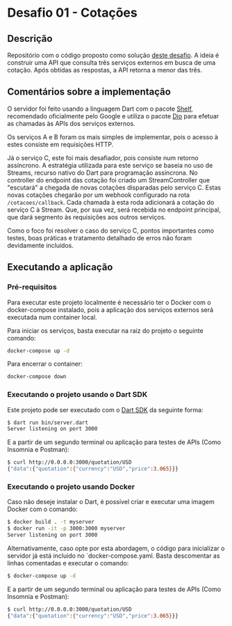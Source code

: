 # Desafio 01 - Cotações

## Descrição

Repositório com o código proposto como solução [deste desafio](https://github.com/zanfranceschi/desafio-01-cotacoes).
A ideia é construir uma API que consulta três serviços externos em busca de uma cotação.
Após obtidas as respostas, a API retorna a menor das três.

## Comentários sobre a implementação

O servidor foi feito usando a linguagem Dart com o pacote [Shelf](https://pub.dev/packages/shelf), recomendado oficialmente pelo Google e utiliza o pacote [Dio](https://pub.dev/packages/shelf) para efetuar as chamadas às APIs dos serviços externos.

Os serviços A e B foram os mais simples de implementar, pois o acesso à estes consiste em requisições HTTP.

Já o serviço C, este foi mais desafiador, pois consiste num retorno assíncrono. A estratégia utilizada para este serviço se baseia no uso de Streams, recurso nativo do Dart para programação assíncrona.
No controller do endpoint das cotação foi criado um StreamController que "escutará" a chegada de novas cotações disparadas pelo serviço C.
Estas novas cotações chegarão por um webhook configurado na rota `/cotacoes/callback`. Cada chamada à esta roda adicionará a cotação do serviço C à Stream. Que, por sua vez, será recebida no endpoint principal, que dará segmento às requisições aos outros serviços.

Como o foco foi resolver o caso do serviço C, pontos importantes como testes, boas práticas e tratamento detalhado de erros não foram devidamente incluídos.

## Executando a aplicação

### Pré-requisitos

Para executar este projeto localmente é necessário ter o Docker com o docker-compose instalado, pois a aplicação dos serviços externos será executada num container local.

Para iniciar os serviços, basta executar na raiz do projeto o seguinte comando:

```bash
docker-compose up -d
```

Para encerrar o container:

```bash
docker-compose down
```

### Executando o projeto usando o Dart SDK

Este projeto pode ser executado com o [Dart SDK](https://dart.dev/get-dart)
da seguinte forma:

```bash
$ dart run bin/server.dart
Server listening on port 3000
```

E a partir de um segundo terminal ou aplicação para testes de APIs (Como Insomnia e Postman):

```bash
$ curl http://0.0.0.0:3000/quotation/USD
{"data":{"quotation":{"currency":"USD","price":3.065}}}
```

### Executando o projeto usando Docker

Caso não deseje instalar o Dart, é possível criar e executar uma imagem Docker com o comando:

```bash
$ docker build . -t myserver
$ docker run -it -p 3000:3000 myserver
Server listening on port 3000
```

Alternativamente, caso opte por esta abordagem, o código para inicializar o servidor já está incluido no `docker-compose.yaml. Basta descomentar as linhas comentadas e executar o comando:

```bash
$ docker-compose up -d
```

E a partir de um segundo terminal ou aplicação para testes de APIs (Como Insomnia e Postman):

```bash
$ curl http://0.0.0.0:3000/quotation/USD
{"data":{"quotation":{"currency":"USD","price":3.065}}}
```
